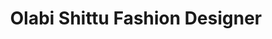 ---
title: "Olabi Shittu Fashion Designer"
url: /accra/olabi-shittu-fashion-designer/
shop: tailor
---